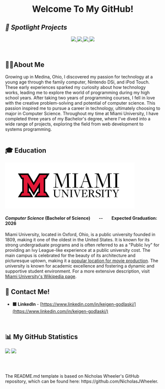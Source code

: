 <h1 align="center"> Welcome To My GitHub!</h1>
<h2><i>🌟 Spotlight Projects </i></h2>
<p align="center">
	<a href="https://github.com/godlaska/Stock-Ticker">
	  <img src="https://github-readme-stats.vercel.app/api/pin/?username=godlaska&repo=Stock-Ticker&title_color=000000&icon_color=000000&hide_border=true&text_color=000000&border_radius=10&border_color=000000&show_owner=false&bg_color=50,B0E0E6,87CEEB" />
	</a>
	<a href="https://github.com/godlaska/CSE465-Homework6">
	  <img src="https://github-readme-stats.vercel.app/api/pin/?username=godlaska&repo=CSE465-Homework6&title_color=000000&icon_color=000000&hide_border=true&text_color=000000&border_radius=10&border_color=000000&show_owner=false&bg_color=50,90EE90,98FB98" />
	</a>
  	<a href="https://github.com/ThetaTauMiami/Firebase-Theta-Tau-Website">
	  <img src="https://github-readme-stats.vercel.app/api/pin/?username=ThetaTauMiami&repo=Firebase-Theta-Tau-Website&title_color=000000&icon_color=000000&hide_border=true&text_color=000000&border_radius=10&border_color=000000&show_owner=false&bg_color=50,FFF8DC,FFFACD" />
	</a>
 	<a href="https://github.com/XanderStigall03/DragoniteModCSE201">
	  <img src="https://github-readme-stats.vercel.app/api/pin/?username=XanderStigall03&repo=DragoniteModCSE201&icon_color=000000&text_color=000000&hide_border=true&border_radius=10&border_color=000000&show_owner=false&bg_color=50,E6E6FA,D8BFD8" />
	</a>

</p>
<br>

## 🧍‍♂️About Me
Growing up in Medina, Ohio, I discovered my passion for technology at a young age through the family computer, Nintendo DSi, and iPod Touch. These early experiences sparked my curiosity about how technology works, leading me to explore the world of programming during my high school years. After taking two years of programming courses, I fell in love with the creative problem-solving and potential of computer science. This passion inspired me to pursue a career in technology, ultimately choosing to major in Computer Science. Throughout my time at Miami University, I have completed three years of my Bachelor's degree, where I've dived into a wide range of projects, exploring the field from web development to systems programming.
<br><br>

## 🎓 Education

<a href="https://www.miamioh.edu/cec/">
	<img src="https://github.com/godlaska/godlaska/blob/main/miami-university-logo.png?raw=true" height="150" />
</a>
<h4> <i>Computer Science</i> (Bachelor of Science)&emsp;&emsp;--&emsp;&emsp;Expected Graduation: 2026</h4>

Miami University, located in Oxford, Ohio, is a public university founded in 1809, making it one of the oldest in the United States. It is known for its strong undergraduate programs and is often referred to as a "Public Ivy" for providing an Ivy League-like experience at a public university cost.  The main campus is celebrated for the beauty of its architecture and picturesque uptown, making it a [popular location for movie production](https://m.imdb.com/search/title/?locations=oxford,%20ohio,%20usa). The university is known for academic excellence and fostering a dynamic and supportive student environment. For a more extensive description, visit [Miami University's Wikipedia page](https://en.wikipedia.org/wiki/Miami_University).
<br>

## 🔗 Contact Me!
 - **🟦 LinkedIn** - [https://www.linkedin.com/in/keigen-godlaski/](https://www.linkedin.com/in/keigen-godlaski/)
<br>

## 📊 My GitHub Statistics

<p align="left">
<img src="https://github-readme-stats.vercel.app/api?username=godlaska&hide=contribs&show_icons=true&title_color=FFFFFF&icon_color=FFFFFF&text_color=91bac7&border_radius=8&border_color=91bac7&bg_color=23272e&line_height=24&hide_rank=true" />
<img src="https://github-readme-stats.vercel.app/api/top-langs/?username=godlaska&hide=php&title_color=FFFFFF&icon_color=FFF&text_color=91bac7&border_radius=8&border_color=91bac7&bg_color=23272e&langs_count=10&layout=compact" />
</p>

<br><br>
<p>The README.md template is based on Nicholas Wheeler's GitHub repository, which can be found here: https://github.com/NicholasJWheeler.</p>
